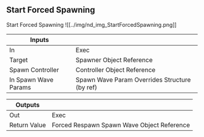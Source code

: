 ## Start Forced Spawning
Start Forced Spawning
![[../img/nd_img_StartForcedSpawning.png]]

|Inputs||
|--|--|
| In | Exec |
| Target | Spawner Object Reference |
| Spawn Controller | Controller Object Reference |
| In Spawn Wave Params | Spawn Wave Param Overrides Structure (by ref) |

|Outputs||
|--|--|
| Out | Exec |
| Return Value | Forced Respawn Spawn Wave Object Reference |
